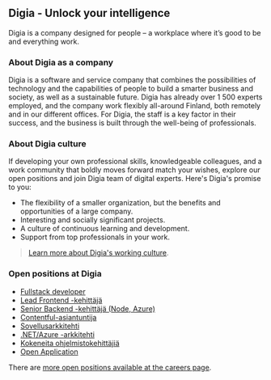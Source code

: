 ## Digia - Unlock your intelligence

Digia is a company designed for people – a workplace where it’s good to be and everything work.

### About Digia as a company

Digia is a software and service company that combines the possibilities of technology and the capabilities of people to build a smarter business and society, as well as a sustainable future. Digia has already over 1 500 experts employed, and the company work flexibly all-around Finland, both remotely and in our different offices. For Digia, the staff is a key factor in their success, and the business is built through the well-being of professionals.

### About Digia culture

If developing your own professional skills, knowledgeable colleagues, and a work community that boldly moves forward match your wishes, explore our open positions and join Digia team of digital experts. Here's Digia's promise to you:

* The flexibility of a smaller organization, but the benefits and opportunities of a large company.
* Interesting and socially significant projects.
* A culture of continuous learning and development.
* Support from top professionals in your work.

> [Learn more about Digia's working culture](https://digia.com/en/careers/working-at-digia).

### Open positions at Digia

* [Fullstack developer](https://ats.talentadore.com/apply/fullstack-developer/mEedyA)
* [Lead Frontend -kehittäjä](https://ats.talentadore.com/apply/lead-frontend-kehittaja/8RbAG2)
* [Senior Backend -kehittäjä (Node, Azure)](https://ats.talentadore.com/apply/senior-backend-kehittaja-node-azure/me1zwW)
* [Contentful-asiantuntija](https://ats.talentadore.com/apply/contentful-asiantuntija/Zq1GGX)
* [Sovellusarkkitehti](https://ats.talentadore.com/apply/sovellusarkkitehti/ZvrqwW)
* [.NET/Azure -arkkitehti](https://ats.talentadore.com/apply/net-azure-arkkitehti/m2rbe7)
* [Kokeneita ohjelmistokehittäjiä](https://ats.talentadore.com/apply/kokeneita-ohjelmistokehittajia/mJRapW)
* [Open Application](https://ats.talentadore.com/apply/Avoin-hakemus/ZLeY2D)

There are [more open positions available at the careers page](https://digia.com/en/careers).
